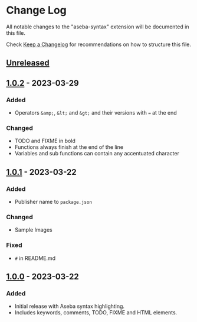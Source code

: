 # Change Log

All notable changes to the "aseba-syntax" extension will be documented in this file.

Check [Keep a Changelog](http://keepachangelog.com/) for recommendations on how to structure this file.

## [Unreleased]

## [1.0.2] - 2023-03-29

### Added

- Operators `&amp;`, `&lt;` and `&gt;` and their versions with `=` at the end

### Changed

- TODO and FIXME in bold
- Functions always finish at the end of the line
- Variables and sub functions can contain any accentuated character

## [1.0.1] - 2023-03-22

### Added

- Publisher name to `package.json`

### Changed

- Sample Images

### Fixed

- `#` in README.md

## [1.0.0] - 2023-03-22

### Added

- Initial release with Aseba syntax highlighting.
- Includes keywords, comments, TODO, FIXME and HTML elements.

[unreleased]: https://github.com/Jiogo18/vscode-aseba-syntax/compare/v1.0.2...HEAD
[1.0.2]: https://github.com/Jiogo18/vscode-aseba-syntax/releases/tag/v1.0.2
[1.0.1]: https://github.com/Jiogo18/vscode-aseba-syntax/releases/tag/v1.0.1
[1.0.0]: https://github.com/Jiogo18/vscode-aseba-syntax/releases/tag/v1.0.0